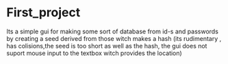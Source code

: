 # First_project
Its a simple gui for making some sort of database from id-s and passwords by creating a seed derived from those witch makes a hash (its rudimentary , has colisions,the seed is too short as well as the hash, the gui does not suport mouse input to the textbox witch provides the location)
